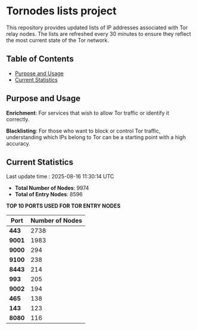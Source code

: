 # Tornodes lists project

This repository provides updated lists of IP addresses associated with Tor relay nodes. The lists are refreshed every 30 minutes to ensure they reflect the most current state of the Tor network.

## Table of Contents

- [Purpose and Usage](#purpose-and-usage)
- [Current Statistics](#current-statistics)


## Purpose and Usage

**Enrichment**: For services that wish to allow Tor traffic or identify it correctly.

**Blacklisting**: For those who want to block or control Tor traffic, understanding which IPs belong to Tor can be a starting point with a high accuracy.

## Current Statistics

Last update time : 2025-08-16 11:30:14 UTC

- **Total Number of Nodes**: 9974
- **Total of Entry Nodes**: 8596

**TOP 10 PORTS USED FOR TOR ENTRY NODES**

| **Port** | **Number of Nodes** |
|------|-----------------|
| **443**   | 2738  |
| **9001**   | 1983  |
| **9000**   | 294  |
| **9100**   | 238  |
| **8443**   | 214  |
| **993**   | 205  |
| **9002**   | 194  |
| **465**   | 138  |
| **143**   | 123  |
| **8080**   | 116  |

